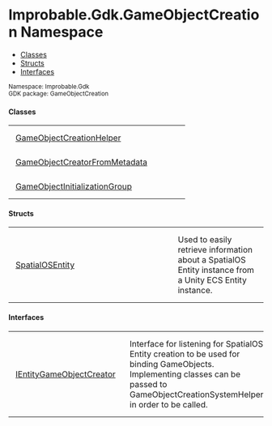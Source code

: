 
# Improbable.Gdk.GameObjectCreation Namespace
<nav id="pageToc" class="page-toc"><ul><li><a href="#classes">Classes</a>
<li><a href="#structs">Structs</a>
<li><a href="#interfaces">Interfaces</a>
</ul></nav>
<sup>
Namespace: Improbable.Gdk<br/>
GDK package: GameObjectCreation<br />
</sup>


</p>

#### Classes

<table>
<tr>
<td style="padding: 14px; border: none; width: 29ch"><a href="{{urlRoot}}/api/game-object-creation/game-object-creation-helper">GameObjectCreationHelper</a></td>
<td style="padding: 14px; border: none;"></td>
</tr>
<tr>
<td style="padding: 14px; border: none; width: 29ch"><a href="{{urlRoot}}/api/game-object-creation/game-object-creator-from-metadata">GameObjectCreatorFromMetadata</a></td>
<td style="padding: 14px; border: none;"></td>
</tr>
<tr>
<td style="padding: 14px; border: none; width: 29ch"><a href="{{urlRoot}}/api/game-object-creation/game-object-initialization-group">GameObjectInitializationGroup</a></td>
<td style="padding: 14px; border: none;"></td>
</tr>
</table>



</p>

#### Structs

<table>
<tr>
<td style="padding: 14px; border: none; width: 29ch"><a href="{{urlRoot}}/api/game-object-creation/spatial-os-entity">SpatialOSEntity</a></td>
<td style="padding: 14px; border: none;">Used to easily retrieve information about a SpatialOS Entity instance from a Unity ECS Entity instance. </td>
</tr>
</table>



</p>

#### Interfaces

<table>
<tr>
<td style="padding: 14px; border: none; width: 29ch"><a href="{{urlRoot}}/api/game-object-creation/i-entity-game-object-creator">IEntityGameObjectCreator</a></td>
<td style="padding: 14px; border: none;">Interface for listening for SpatialOS Entity creation to be used for binding GameObjects. Implementing classes can be passed to GameObjectCreationSystemHelper in order to be called. </td>
</tr>
</table>



